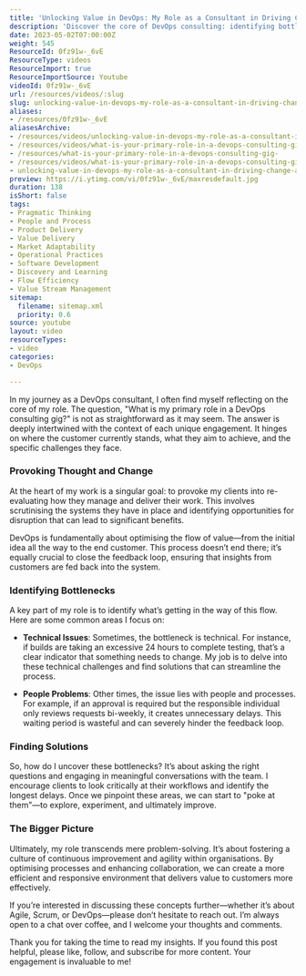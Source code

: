 ```yaml
---
title: 'Unlocking Value in DevOps: My Role as a Consultant in Driving Change and Overcoming Bottlenecks'
description: 'Discover the core of DevOps consulting: identifying bottlenecks, optimising workflows, and fostering a culture of continuous improvement. Join the conversation!'
date: 2023-05-02T07:00:00Z
weight: 545
ResourceId: 0fz91w-_6vE
ResourceType: videos
ResourceImport: true
ResourceImportSource: Youtube
videoId: 0fz91w-_6vE
url: /resources/videos/:slug
slug: unlocking-value-in-devops-my-role-as-a-consultant-in-driving-change-and-overcoming-bottlenecks
aliases:
- /resources/0fz91w-_6vE
aliasesArchive:
- /resources/videos/unlocking-value-in-devops-my-role-as-a-consultant-in-driving-change-and-overcoming-bottlenecks
- /resources/videos/what-is-your-primary-role-in-a-devops-consulting-gig-
- /resources/what-is-your-primary-role-in-a-devops-consulting-gig-
- /resources/videos/what-is-your-primary-role-in-a-devops-consulting-gig
- unlocking-value-in-devops-my-role-as-a-consultant-in-driving-change-and-overcoming-bottlenecks
preview: https://i.ytimg.com/vi/0fz91w-_6vE/maxresdefault.jpg
duration: 138
isShort: false
tags:
- Pragmatic Thinking
- People and Process
- Product Delivery
- Value Delivery
- Market Adaptability
- Operational Practices
- Software Development
- Discovery and Learning
- Flow Efficiency
- Value Stream Management
sitemap:
  filename: sitemap.xml
  priority: 0.6
source: youtube
layout: video
resourceTypes:
- video
categories:
- DevOps

---
```

In my journey as a DevOps consultant, I often find myself reflecting on the core of my role. The question, "What is my primary role in a DevOps consulting gig?" is not as straightforward as it may seem. The answer is deeply intertwined with the context of each unique engagement. It hinges on where the customer currently stands, what they aim to achieve, and the specific challenges they face.

### Provoking Thought and Change

At the heart of my work is a singular goal: to provoke my clients into re-evaluating how they manage and deliver their work. This involves scrutinising the systems they have in place and identifying opportunities for disruption that can lead to significant benefits. 

DevOps is fundamentally about optimising the flow of value—from the initial idea all the way to the end customer. This process doesn’t end there; it’s equally crucial to close the feedback loop, ensuring that insights from customers are fed back into the system. 

### Identifying Bottlenecks

A key part of my role is to identify what’s getting in the way of this flow. Here are some common areas I focus on:

- **Technical Issues**: Sometimes, the bottleneck is technical. For instance, if builds are taking an excessive 24 hours to complete testing, that’s a clear indicator that something needs to change. My job is to delve into these technical challenges and find solutions that can streamline the process.

- **People Problems**: Other times, the issue lies with people and processes. For example, if an approval is required but the responsible individual only reviews requests bi-weekly, it creates unnecessary delays. This waiting period is wasteful and can severely hinder the feedback loop. 

### Finding Solutions

So, how do I uncover these bottlenecks? It’s about asking the right questions and engaging in meaningful conversations with the team. I encourage clients to look critically at their workflows and identify the longest delays. Once we pinpoint these areas, we can start to "poke at them"—to explore, experiment, and ultimately improve.

### The Bigger Picture

Ultimately, my role transcends mere problem-solving. It’s about fostering a culture of continuous improvement and agility within organisations. By optimising processes and enhancing collaboration, we can create a more efficient and responsive environment that delivers value to customers more effectively.

If you’re interested in discussing these concepts further—whether it’s about Agile, Scrum, or DevOps—please don’t hesitate to reach out. I’m always open to a chat over coffee, and I welcome your thoughts and comments. 

Thank you for taking the time to read my insights. If you found this post helpful, please like, follow, and subscribe for more content. Your engagement is invaluable to me!
